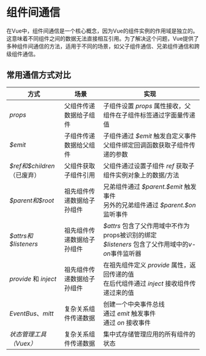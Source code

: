 # 组件间通信

在Vue中，组件间通信是一个核心概念，因为Vue的组件实例的作用域是独立的。这意味着不同组件之间的数据无法直接相互引用。为了解决这个问题，Vue提供了多种组件间通信的方法，适用于不同的场景，如父子组件通信、兄弟组件通信和跨级组件通信。

## 常用通信方式对比

| 方式                           | 场景                       | 实现                                                         |
| ------------------------------ | -------------------------- | ------------------------------------------------------------ |
| *props*                        | 父组件传递数据给子组件     | 子组件设置 *props* 属性接收，父组件在子组件标签通过字面量传递值 |
| *\$emit*                          | 子组件传递数据给父组件     | 子组件通过 *\$emit* 触发自定义事件<br/>父组件绑定回调函数获取子组件传递的参数 |
| *\$ref和$children*（已废弃） | 父组件获取子组件引用       | 父组件通过设置子组件 *ref* 获取子组件实例对象上的数据/方法     |
| *\$parent和$root*            | 祖先组件传递数据给子孙组件 | 兄弟组件通过 *\$parent.\$emit* 触发事件<br/>另外的兄弟组件通过 *\$parent.\$on* 监听事件 |
| *\$attrs和$listeners*        | 祖先组件传递数据给子孙组件 | *\$attrs* 包含了父作用域中不作为props被识别的绑定<br/>*\$listeners* 包含了父作用域中的*v-on*事件监听器 |
| *provide* 和 *inject*            | 祖先组件传递数据给子孙组件 | 在祖先组件定义 *provide* 属性，返回传递的值<br/>在后代组件通过 *inject* 接收组件传递过来的值 |
| *EventBus*、*mitt*            | 复杂关系组件传递数据       | 创建一个中央事件总线<br/>通过 *emit* 触发事件<br/>通过 *on* 接收事件 |
| *状态管理工具（Vuex）*               | 复杂关系组件传递数据       | 集中式存储管理应用的所有组件的状态                           |


